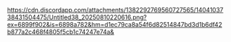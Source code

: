 https://cdn.discordapp.com/attachments/1382292769560727565/1404103738431504475/Untitled38_20250810220616.png?ex=6899f902&is=6898a782&hm=d1ec79ca8a54f6d82514847bd3d1b6df42b877a2c468f4805f5cb1c74247e74a&
